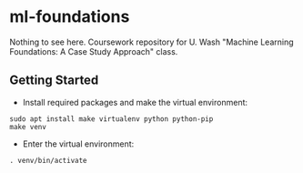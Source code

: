 # ml-foundations

Nothing to see here. Coursework repository for U. Wash "Machine Learning Foundations: A Case Study Approach" class.

## Getting Started

* Install required packages and make the virtual environment:

```
sudo apt install make virtualenv python python-pip
make venv
```

* Enter the virtual environment:

```
. venv/bin/activate
```
